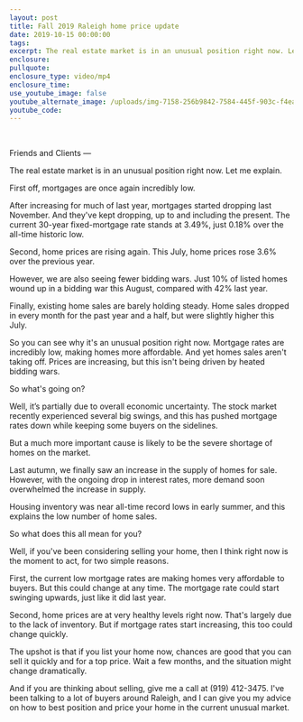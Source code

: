 ```yaml
---
layout: post
title: Fall 2019 Raleigh home price update
date: 2019-10-15 00:00:00
tags:
excerpt: The real estate market is in an unusual position right now. Let me explain.
enclosure:
pullquote:
enclosure_type: video/mp4
enclosure_time:
use_youtube_image: false
youtube_alternate_image: /uploads/img-7158-256b9842-7584-445f-903c-f4ea5bd58e6d.jpg
youtube_code:
---
```


&nbsp;

Friends and Clients —

The real estate market is in an unusual position right now. Let me explain.

First off, mortgages are once again incredibly low.

After increasing for much of last year, mortgages started dropping last November. And they've kept dropping, up to and including the present. The current 30-year fixed-mortgage rate stands at 3.49%, just 0.18% over the all-time historic low.

Second, home prices are rising again. This July, home prices rose 3.6% over the previous year.

However, we are also seeing fewer bidding wars. Just 10% of listed homes wound up in a bidding war this August, compared with 42% last year.

Finally, existing home sales are barely holding steady. Home sales dropped in every month for the past year and a half, but were slightly higher this July.

So you can see why it's an unusual position right now. Mortgage rates are incredibly low, making homes more affordable. And yet homes sales aren't taking off. Prices are increasing, but this isn't being driven by heated bidding wars.

So what's going on?

Well, it’s partially due to overall economic uncertainty. The stock market recently experienced several big swings, and this has pushed mortgage rates down while keeping some buyers on the sidelines.

But a much more important cause is likely to be the severe shortage of homes on the market.

Last autumn, we finally saw an increase in the supply of homes for sale. However, with the ongoing drop in interest rates, more demand soon overwhelmed the increase in supply.

Housing inventory was near all-time record lows in early summer, and this explains the low number of home sales.

So what does this all mean for you?

Well, if you've been considering selling your home, then I think right now is the moment to act, for two simple reasons.

First, the current low mortgage rates are making homes very affordable to buyers. But this could change at any time. The mortgage rate could start swinging upwards, just like it did last year.

Second, home prices are at very healthy levels right now. That's largely due to the lack of inventory. But if mortgage rates start increasing, this too could change quickly.

The upshot is that if you list your home now, chances are good that you can sell it quickly and for a top price. Wait a few months, and the situation might change dramatically.

And if you are thinking about selling, give me a call at (919) 412-3475. I've been talking to a lot of buyers around Raleigh, and I can give you my advice on how to best position and price your home in the current unusual market.